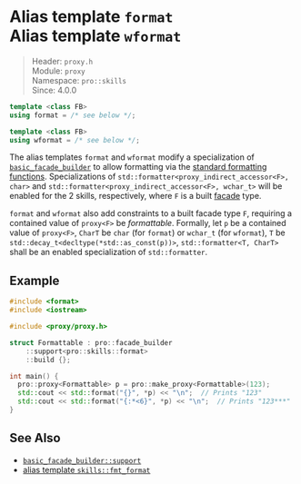 # Alias template `format`<br />Alias template `wformat`

> Header: `proxy.h`  
> Module: `proxy`  
> Namespace: `pro::skills`  
> Since: 4.0.0

```cpp
template <class FB>
using format = /* see below */;

template <class FB>
using wformat = /* see below */;
```

The alias templates `format` and `wformat` modify a specialization of [`basic_facade_builder`](basic_facade_builder/README.md) to allow formatting via the [standard formatting functions](https://en.cppreference.com/w/cpp/utility/format). Specializations of `std::formatter<proxy_indirect_accessor<F>, char>` and `std::formatter<proxy_indirect_accessor<F>, wchar_t>` will be enabled for the 2 skills, respectively, where `F` is a built [facade](facade.md) type.

`format` and `wformat` also add constraints to a built facade type `F`, requiring a contained value of `proxy<F>` be *formattable*. Formally, let `p` be a contained value of `proxy<F>`, `CharT` be `char` (for `format`) or `wchar_t` (for `wformat`), `T` be `std::decay_t<decltype(*std::as_const(p))>`, `std::formatter<T, CharT>` shall be an enabled specialization of `std::formatter`.

## Example

```cpp
#include <format>
#include <iostream>

#include <proxy/proxy.h>

struct Formattable : pro::facade_builder
    ::support<pro::skills::format>
    ::build {};

int main() {
  pro::proxy<Formattable> p = pro::make_proxy<Formattable>(123);
  std::cout << std::format("{}", *p) << "\n";  // Prints "123"
  std::cout << std::format("{:*<6}", *p) << "\n";  // Prints "123***"
}
```

## See Also

- [`basic_facade_builder::support`](basic_facade_builder/support.md)
- [alias template `skills::fmt_format`](skills_fmt_format.md)
